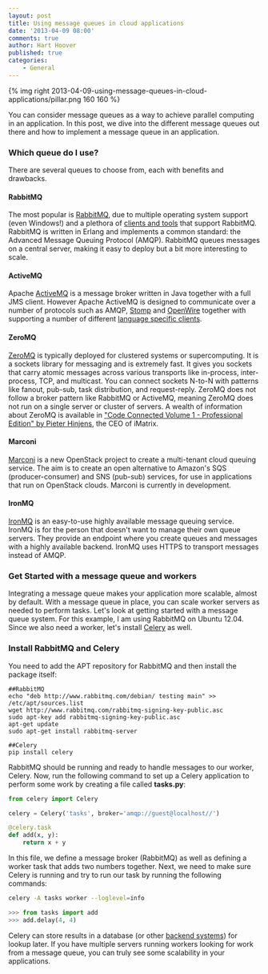 ```yaml
---
layout: post
title: Using message queues in cloud applications
date: '2013-04-09 08:00'
comments: true
author: Hart Hoover
published: true
categories:
    - General
---
```

{% img right 2013-04-09-using-message-queues-in-cloud-applications/pillar.png 160 160 %}

You can consider message queues as a way to achieve parallel computing in an
application. In this post, we dive into the different message queues out there
and how to implement a message queue in an application.

<!-- more -->

### Which queue do I use?

There are several queues to choose from, each with benefits and drawbacks.

#### RabbitMQ

The most popular is [RabbitMQ](http://www.rabbitmq.com/), due to multiple
operating system support (even Windows!) and a plethora of
[clients and tools](http://www.rabbitmq.com/devtools.html) that support RabbitMQ.
RabbitMQ is written in Erlang and implements a common standard: the Advanced
Message Queuing Protocol (AMQP). RabbitMQ queues messages on a central server,
making it easy to deploy but a bit more interesting to scale.

#### ActiveMQ

Apache [ActiveMQ](http://activemq.apache.org/) is a message broker written in
Java together with a full JMS client. However Apache ActiveMQ is designed to
communicate over a number of protocols such as AMQP, [Stomp](http://stomp.github.io/)
and [OpenWire](http://activemq.apache.org/openwire-version-2-specification.html)
together with supporting a number of different
[language specific clients](http://activemq.apache.org/cross-language-clients.html).

#### ZeroMQ

[ZeroMQ](http://www.zeromq.org/) is typically deployed for clustered systems or
supercomputing. It is a sockets library for messaging and is extremely fast. It
gives you sockets that carry atomic messages across various transports like
in-process, inter-process, TCP, and multicast. You can connect sockets N-to-N
with patterns like fanout, pub-sub, task distribution, and request-reply. ZeroMQ
does not follow a broker pattern like RabbitMQ or ActiveMQ, meaning ZeroMQ does
not run on a single server or cluster of servers. A wealth of information about
ZeroMQ is available in
["Code Connected Volume 1 - Professional Edition" by Pieter Hinjens](http://zguide.zeromq.org/page:all),
the CEO of iMatrix.

#### Marconi

[Marconi](https://wiki.openstack.org/wiki/Marconi) is a new OpenStack project
to create a multi-tenant cloud queuing service. The aim is to create an open
alternative to Amazon's SQS (producer-consumer) and SNS (pub-sub) services, for
use in applications that run on OpenStack clouds. Marconi is currently in
development.

#### IronMQ

[IronMQ](http://www.iron.io/mq) is an easy-to-use highly available message
queuing service. IronMQ is for the person that doesn't want to manage their own
queue servers. They provide an endpoint where you create queues and messages
with a highly available backend. IronMQ uses HTTPS to transport messages
instead of AMQP.

### Get Started with a message queue and workers

Integrating a message queue makes your application more scalable, almost by
default. With a message queue in place, you can scale worker servers as needed
to perform tasks. Let's look at getting started with a message queue system.
For this example, I am using RabbitMQ on Ubuntu 12.04. Since we also need a
worker, let's install [Celery](http://celeryproject.org/) as well.

### Install RabbitMQ and Celery

You need to add the APT repository for RabbitMQ and then install the package
itself:

```
##RabbitMQ
echo "deb http://www.rabbitmq.com/debian/ testing main" >> /etc/apt/sources.list
wget http://www.rabbitmq.com/rabbitmq-signing-key-public.asc
sudo apt-key add rabbitmq-signing-key-public.asc
apt-get update
sudo apt-get install rabbitmq-server

##Celery
pip install celery
```

RabbitMQ should be running and ready to handle messages to our worker, Celery.
Now, run the following command to set up a Celery application to perform some
work by creating a file called **tasks.py**:

```python
from celery import Celery

celery = Celery('tasks', broker='amqp://guest@localhost//')

@celery.task
def add(x, y):
    return x + y
```

In this file, we define a message broker (RabbitMQ) as well as defining a worker
task that adds two numbers together. Next, we need to make sure Celery is
running and try to run our task by running the following commands:

```bash
celery -A tasks worker --loglevel=info
```

```python
>>> from tasks import add
>>> add.delay(4, 4)
```

Celery can store results in a database (or other
[backend systems](http://docs.celeryproject.org/en/latest/userguide/tasks.html#task-result-backends))
for lookup later. If you have multiple servers running workers looking for work
from a message queue, you can truly see some scalability in your applications.
